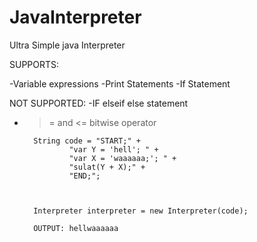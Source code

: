 # JavaInterpreter

Ultra Simple java Interpreter

SUPPORTS:

-Variable expressions
-Print Statements
-If Statement

NOT SUPPORTED:
-IF elseif else statement
- >= and <= bitwise operator 


        String code = "START;" +
                "var Y = 'hell'; " +
                "var X = 'waaaaaa;'; " +
                "sulat(Y + X);" +
                "END;";



        Interpreter interpreter = new Interpreter(code);
        
        OUTPUT: hellwaaaaaa 
